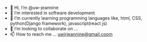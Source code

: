 - 👋 Hi, I’m @uw-jeannine
- 👀 I’m interested in software development
- 🌱 I’m currently learning programming languages like, html, CSS, python(Django framework), javascript(react js)
- 💞️ I’m looking to collaborate on ...
- 📫 How to reach me ... uwirjeannine@gmail.coom

<!---
uw-jeannine/uw-jeannine is a ✨ special ✨ repository because its `README.md` (this file) appears on your GitHub profile.
You can click the Preview link to take a look at your changes.
--->
